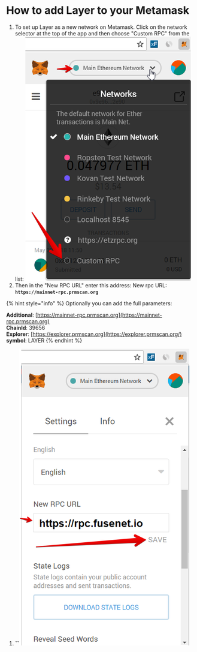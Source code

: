 # How to add Layer to your Metamask

1. To set up Layer as a new network on Metamask. Click on the network selector at the top of the app and then choose "Custom RPC" from the list:   ![](.gitbook/assets/etz1%20%281%29.png)  
2. Then in the "New RPC URL" enter this address: New rpc URL: **`https://mainnet-rpc.prmscan.org`**

{% hint style="info" %}
Optionally you can add the full parameters:

**Additional**: [https://mainnet-rpc.prmscan.org](https://mainnet-rpc.prmscan.org)  
**ChainId**: 39656  
**Explorer**: [https://explorer.prmscan.org](https://explorer.prmscan.org/)  
**symbol**: LAYER
{% endhint %}

1. **\`\`**![](.gitbook/assets/ez2.png)

